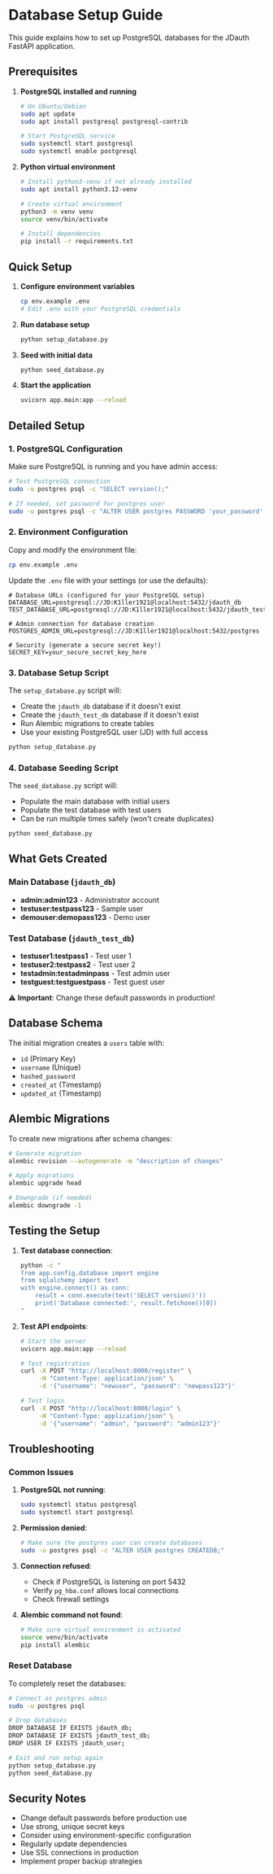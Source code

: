 # Database Setup Guide

This guide explains how to set up PostgreSQL databases for the JDauth FastAPI application.

## Prerequisites

1. **PostgreSQL installed and running**
   ```bash
   # On Ubuntu/Debian
   sudo apt update
   sudo apt install postgresql postgresql-contrib
   
   # Start PostgreSQL service
   sudo systemctl start postgresql
   sudo systemctl enable postgresql
   ```

2. **Python virtual environment**
   ```bash
   # Install python3-venv if not already installed
   sudo apt install python3.12-venv
   
   # Create virtual environment
   python3 -m venv venv
   source venv/bin/activate
   
   # Install dependencies
   pip install -r requirements.txt
   ```

## Quick Setup

1. **Configure environment variables**
   ```bash
   cp env.example .env
   # Edit .env with your PostgreSQL credentials
   ```

2. **Run database setup**
   ```bash
   python setup_database.py
   ```

3. **Seed with initial data**
   ```bash
   python seed_database.py
   ```

4. **Start the application**
   ```bash
   uvicorn app.main:app --reload
   ```

## Detailed Setup

### 1. PostgreSQL Configuration

Make sure PostgreSQL is running and you have admin access:

```bash
# Test PostgreSQL connection
sudo -u postgres psql -c "SELECT version();"

# If needed, set password for postgres user
sudo -u postgres psql -c "ALTER USER postgres PASSWORD 'your_password';"
```

### 2. Environment Configuration

Copy and modify the environment file:

```bash
cp env.example .env
```

Update the `.env` file with your settings (or use the defaults):

```env
# Database URLs (configured for your PostgreSQL setup)
DATABASE_URL=postgresql://JD:K1ller1921@localhost:5432/jdauth_db
TEST_DATABASE_URL=postgresql://JD:K1ller1921@localhost:5432/jdauth_test_db

# Admin connection for database creation
POSTGRES_ADMIN_URL=postgresql://JD:K1ller1921@localhost:5432/postgres

# Security (generate a secure secret key!)
SECRET_KEY=your_secure_secret_key_here
```

### 3. Database Setup Script

The `setup_database.py` script will:
- Create the `jdauth_db` database if it doesn't exist
- Create the `jdauth_test_db` database if it doesn't exist  
- Run Alembic migrations to create tables
- Use your existing PostgreSQL user (JD) with full access

```bash
python setup_database.py
```

### 4. Database Seeding Script

The `seed_database.py` script will:
- Populate the main database with initial users
- Populate the test database with test users
- Can be run multiple times safely (won't create duplicates)

```bash
python seed_database.py
```

## What Gets Created

### Main Database (`jdauth_db`)
- **admin:admin123** - Administrator account
- **testuser:testpass123** - Sample user
- **demouser:demopass123** - Demo user

### Test Database (`jdauth_test_db`)
- **testuser1:testpass1** - Test user 1
- **testuser2:testpass2** - Test user 2
- **testadmin:testadminpass** - Test admin user
- **testguest:testguestpass** - Test guest user

⚠️ **Important**: Change these default passwords in production!

## Database Schema

The initial migration creates a `users` table with:
- `id` (Primary Key)
- `username` (Unique)
- `hashed_password`
- `created_at` (Timestamp)
- `updated_at` (Timestamp)

## Alembic Migrations

To create new migrations after schema changes:

```bash
# Generate migration
alembic revision --autogenerate -m "description of changes"

# Apply migrations
alembic upgrade head

# Downgrade (if needed)
alembic downgrade -1
```

## Testing the Setup

1. **Test database connection**:
   ```bash
   python -c "
   from app.config.database import engine
   from sqlalchemy import text
   with engine.connect() as conn:
       result = conn.execute(text('SELECT version()'))
       print('Database connected:', result.fetchone()[0])
   "
   ```

2. **Test API endpoints**:
   ```bash
   # Start the server
   uvicorn app.main:app --reload
   
   # Test registration
   curl -X POST "http://localhost:8000/register" \
        -H "Content-Type: application/json" \
        -d '{"username": "newuser", "password": "newpass123"}'
   
   # Test login
   curl -X POST "http://localhost:8000/login" \
        -H "Content-Type: application/json" \
        -d '{"username": "admin", "password": "admin123"}'
   ```

## Troubleshooting

### Common Issues

1. **PostgreSQL not running**:
   ```bash
   sudo systemctl status postgresql
   sudo systemctl start postgresql
   ```

2. **Permission denied**:
   ```bash
   # Make sure the postgres user can create databases
   sudo -u postgres psql -c "ALTER USER postgres CREATEDB;"
   ```

3. **Connection refused**:
   - Check if PostgreSQL is listening on port 5432
   - Verify `pg_hba.conf` allows local connections
   - Check firewall settings

4. **Alembic command not found**:
   ```bash
   # Make sure virtual environment is activated
   source venv/bin/activate
   pip install alembic
   ```

### Reset Database

To completely reset the databases:

```bash
# Connect as postgres admin
sudo -u postgres psql

# Drop databases
DROP DATABASE IF EXISTS jdauth_db;
DROP DATABASE IF EXISTS jdauth_test_db;
DROP USER IF EXISTS jdauth_user;

# Exit and run setup again
python setup_database.py
python seed_database.py
```

## Security Notes

- Change default passwords before production use
- Use strong, unique secret keys
- Consider using environment-specific configuration
- Regularly update dependencies
- Use SSL connections in production
- Implement proper backup strategies
